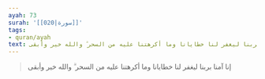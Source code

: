 ```yaml
---
ayah: 73
surah: '[[020|سورة]]'
tags:
- quran/ayah
text: إنا آمنا بربنا ليغفر لنا خطايانا وما أكرهتنا عليه من السحر ۗ والله خير وأبقى
---
```

> إنا آمنا بربنا ليغفر لنا خطايانا وما أكرهتنا عليه من السحر ۗ والله خير وأبقى

